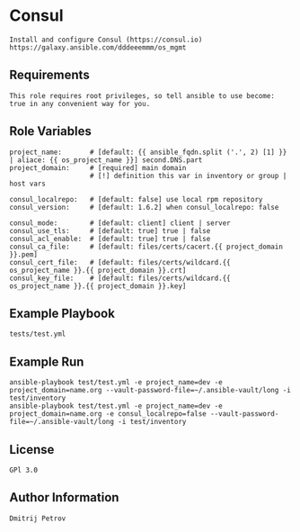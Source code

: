 Consul
=========

    Install and configure Consul (https://consul.io)
    https://galaxy.ansible.com/dddeeemmm/os_mgmt


Requirements
----------------

    This role requires root privileges, so tell ansible to use become: true in any convenient way for you.


Role Variables
--------------

    project_name:       # [default: {{ ansible_fqdn.split ('.', 2) [1] }} | aliace: {{ os_project_name }}] second.DNS.part
    project_domain:     # [required] main domain
                        # [!] definition this var in inventory or group | host vars

    consul_localrepo:   # [default: false] use local rpm repository
    consul_version:     # [default: 1.6.2] when consul_localrepo: false 
    
    consul_mode:        # [default: client] client | server
    consul_use_tls:     # [default: true] true | false 
    consul_acl_enable:  # [default: true] true | false
    consul_ca_file:     # [default: files/certs/cacert.{{ project_domain }}.pem]
    consul_cert_file:   # [default: files/certs/wildcard.{{ os_project_name }}.{{ project_domain }}.crt] 
    consul_key_file:    # [default: files/certs/wildcard.{{ os_project_name }}.{{ project_domain }}.key]


Example Playbook
----------------

    tests/test.yml


Example Run
----------------

    ansible-playbook test/test.yml -e project_name=dev -e project_domain=name.org --vault-password-file=~/.ansible-vault/long -i test/inventory
    ansible-playbook test/test.yml -e project_name=dev -e project_domain=name.org -e consul_localrepo=false --vault-password-file=~/.ansible-vault/long -i test/inventory


License
-------

    GPl 3.0


Author Information
------------------

    Dmitrij Petrov

